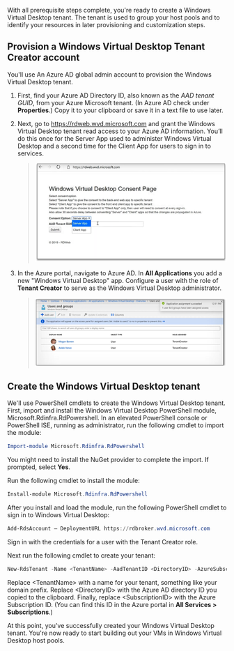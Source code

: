 With all prerequisite steps complete, you're ready to create a Windows Virtual Desktop tenant. The tenant is used to group your host pools and to identify your resources in later provisioning and customization steps. 

## Provision a Windows Virtual Desktop Tenant Creator account 
You'll use An Azure AD global admin account to provision the Windows Virtual Desktop tenant.  

1. First, find your Azure AD Directory ID, also known as the *AAD tenant GUID*, from your Azure Microsoft tenant. (In Azure AD check under **Properties**.) Copy it to your clipboard or save it in a text file to use later.  

2. Next, go to https://rdweb.wvd.microsoft.com and grant the Windows Virtual Desktop tenant read access to your Azure AD information. You’ll do this once for the Server App used to administer Windows Virtual Desktop and a second time for the Client App for users to sign in to services.  
   >![Windows Virtual Desktop consent](../media/wvd-consent.png)
3. In the Azure portal, navigate to Azure AD. In **All Applications** you add a new "Windows Virtual Desktop" app. Configure a user with the role of **Tenant Creator** to serve as the Windows Virtual Desktop administrator.  
   >![Windows Virtual Desktop Tenant Creator users](../media/wvd-tenantcreator.png)
## Create the Windows Virtual Desktop tenant 
We'll use PowerShell cmdlets to create the Windows Virtual Desktop tenant. First, import and install the Windows Virtual Desktop PowerShell module, Microsoft.Rdinfra.RdPowershell. In an elevated PowerShell console or PowerShell ISE, running as administrator, run the following cmdlet to import the module:

```powershell
Import-module Microsoft.Rdinfra.RdPowershell 
```

You might need to install the NuGet provider to complete the import. If prompted, select **Yes**. 

Run the following cmdlet to install the module:

```powershell
Install-module Microsoft.Rdinfra.RdPowershell 
```

After you install and load the module, run the following PowerShell cmdlet to sign in to Windows Virtual Desktop: 

```powershell
Add-RdsAccount – DeploymentURL https://rdbroker.wvd.microsoft.com 
```

Sign in with the credentials for a user with the Tenant Creator role. 

Next run the following cmdlet to create your tenant: 

```powershell
New-RdsTenant -Name <TenantName> -AadTenantID <DirectoryID> -AzureSubscriptionID <SubscriptionID> 
```

Replace \<TenantName\> with a name for your tenant, something like your domain prefix. Replace \<DirectoryID\> with the Azure AD directory ID you copied to the clipboard. Finally, replace \<SubscriptionID\> with the Azure Subscription ID. (You can find this ID in the Azure portal in **All Services > Subscriptions**.)   

At this point, you've successfully created your Windows Virtual Desktop tenant. You're now ready to start building out your VMs in Windows Virtual Desktop host pools. 
